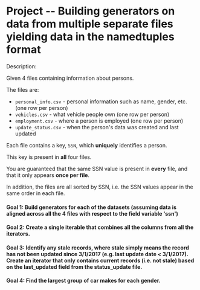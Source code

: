 # Project -- Building generators on data from multiple separate files yielding data in the namedtuples format

Description:

Given 4 files containing information about persons.

The files are:
* `personal_info.csv` -   personal information such as name, gender, etc. (one row per person)
* `vehicles.csv` -   what vehicle people own (one row per person)
* `employment.csv` -   where a person is employed (one row per person)
* `update_status.csv` -   when the person's data was created and last updated

Each file contains a key, `SSN`, which **uniquely** identifies a person.

This key is present in **all** four files.

You are guaranteed that the same SSN value is present in **every** file, and that it only appears **once per file**.

In addition, the files are all sorted by SSN, i.e. the SSN values appear in the same order in each file.

#### Goal 1: Build generators for each of the datasets (assuming data is aligned across all the 4 files with respect to the field variable 'ssn')

#### Goal 2: Create a single iterable that combines all the columns from all the iterators.

#### Goal 3: Identify any stale records, where stale simply means the record has not been updated since 3/1/2017 (e.g. last update date < 3/1/2017). Create an iterator that only contains current records (i.e. not stale) based on the last_updated field from the status_update file.

#### Goal 4: Find the largest group of car makes for each gender.
